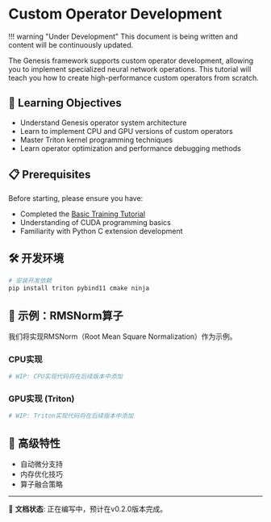 # Custom Operator Development

!!! warning "Under Development"
    This document is being written and content will be continuously updated.

The Genesis framework supports custom operator development, allowing you to implement specialized neural network operations. This tutorial will teach you how to create high-performance custom operators from scratch.

## 🎯 Learning Objectives

- Understand Genesis operator system architecture
- Learn to implement CPU and GPU versions of custom operators
- Master Triton kernel programming techniques
- Learn operator optimization and performance debugging methods

## 📋 Prerequisites

Before starting, please ensure you have:
- Completed the [Basic Training Tutorial](basic-training.md)
- Understanding of CUDA programming basics
- Familiarity with Python C extension development

## 🛠️ 开发环境

```bash
# 安装开发依赖
pip install triton pybind11 cmake ninja
```

## 📝 示例：RMSNorm算子

我们将实现RMSNorm（Root Mean Square Normalization）作为示例。

### CPU实现

```python
# WIP: CPU实现代码将在后续版本中添加
```

### GPU实现 (Triton)

```python  
# WIP: Triton实现代码将在后续版本中添加
```

## 🚀 高级特性

- 自动微分支持
- 内存优化技巧
- 算子融合策略

---

📘 **文档状态**: 正在编写中，预计在v0.2.0版本完成。